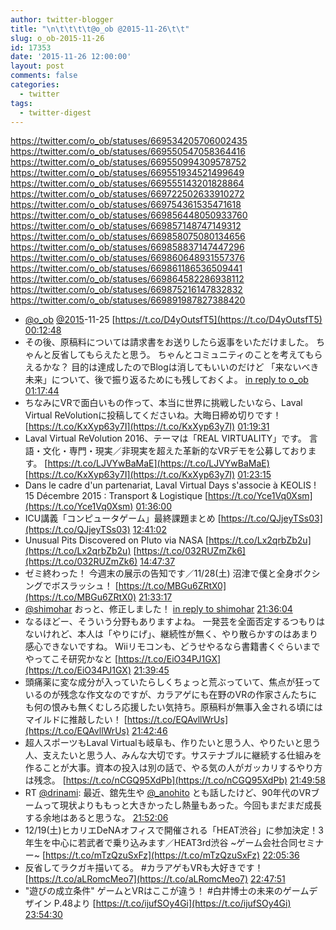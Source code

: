```yaml
---
author: twitter-blogger
title: "\n\t\t\t\t@o_ob @2015-11-26\t\t"
slug: o_ob-2015-11-26
id: 17353
date: '2015-11-26 12:00:00'
layout: post
comments: false
categories:
  - twitter
tags:
  - twitter-digest
---
```


https://twitter.com/o_ob/statuses/669534205706002435 https://twitter.com/o_ob/statuses/669550547058364416 https://twitter.com/o_ob/statuses/669550994309578752 https://twitter.com/o_ob/statuses/669551934521499649 https://twitter.com/o_ob/statuses/669555143201828864 https://twitter.com/o_ob/statuses/669722502633910272 https://twitter.com/o_ob/statuses/669754361535471618 https://twitter.com/o_ob/statuses/669856448050933760 https://twitter.com/o_ob/statuses/669857148747149312 https://twitter.com/o_ob/statuses/669858075080134656 https://twitter.com/o_ob/statuses/669858837147447296 https://twitter.com/o_ob/statuses/669860648931557376 https://twitter.com/o_ob/statuses/669861186536509441 https://twitter.com/o_ob/statuses/669864582286938112 https://twitter.com/o_ob/statuses/669875216147832832 https://twitter.com/o_ob/statuses/669891987827388420  

*   [@o_ob](https://twitter.com/o_ob) [@2015](https://twitter.com/2015)-11-25 [https://t.co/D4yOutsfT5](https://t.co/D4yOutsfT5) [00:12:48](https://twitter.com/o_ob/statuses/669534205706002435)
*   その後、原稿料については請求書をお送りしたら返事をいただけました。 ちゃんと反省してもらえたと思う。 ちゃんとコミュニティのことを考えてもらえるかな？ 目的は達成したのでBlogは消してもいいのだけど 「来ないべき未来」について、後で振り返るためにも残しておくよ。 [in reply to o_ob](https://twitter.com/o_ob/statuses/669523340424380416) [01:17:44](https://twitter.com/o_ob/statuses/669550547058364416)
*   ちなみにVRで面白いもの作って、本当に世界に挑戦したいなら、Laval Virtual ReVolutionに投稿してくださいね。大晦日締め切りです！ [https://t.co/KxXyp63y7I](https://t.co/KxXyp63y7I) [01:19:31](https://twitter.com/o_ob/statuses/669550994309578752)
*   Laval Virtual ReVolution 2016、テーマは「REAL VIRTUALITY」です。 言語・文化・専門・現実／非現実を超えた革新的なVRデモを公募しております。 [https://t.co/LJVYwBaMaE](https://t.co/LJVYwBaMaE) [https://t.co/KxXyp63y7I](https://t.co/KxXyp63y7I) [01:23:15](https://twitter.com/o_ob/statuses/669551934521499649)
*   Dans le cadre d'un partenariat, Laval Virtual Days s'associe à KEOLIS ! 15 Décembre 2015 : Transport & Logistique [https://t.co/Yce1Vq0Xsm](https://t.co/Yce1Vq0Xsm) [01:36:00](https://twitter.com/o_ob/statuses/669555143201828864)
*   ICU講義「コンピュータゲーム」最終課題まとめ [https://t.co/QJjeyTSs03](https://t.co/QJjeyTSs03) [12:41:02](https://twitter.com/o_ob/statuses/669722502633910272)
*   Unusual Pits Discovered on Pluto via NASA [https://t.co/Lx2qrbZb2u](https://t.co/Lx2qrbZb2u) [https://t.co/032RUZmZk6](https://t.co/032RUZmZk6) [14:47:37](https://twitter.com/o_ob/statuses/669754361535471618)
*   ゼミ終わった！ 今週末の展示の告知です／11/28(土) 沼津で僕と全身ボクシングでボスラッシュ！ [https://t.co/MBGu6ZRtX0](https://t.co/MBGu6ZRtX0) [21:33:17](https://twitter.com/o_ob/statuses/669856448050933760)
*   [@shimohar](https://twitter.com/shimohar) おっと、修正しました！ [in reply to shimohar](https://twitter.com/shimohar/statuses/669778262516625408) [21:36:04](https://twitter.com/o_ob/statuses/669857148747149312)
*   なるほどー、そういう分野もありますよね。 一発芸を全面否定するつもりはないけれど、本人は「やりにげ」、継続性が無く、やり散らかすのはあまり感心できないですね。 Wiiリモコンも、どうせやるなら書籍書くぐらいまでやってこそ研究かなと [https://t.co/EiO34PJ1GX](https://t.co/EiO34PJ1GX) [21:39:45](https://twitter.com/o_ob/statuses/669858075080134656)
*   頭痛薬に変な成分が入っていたらしくちょっと荒ぶっていて、焦点が狂っているのが残念な作文なのですが、カラアゲにも在野のVRの作家さんたちにも何の恨みも無くむしろ応援したい気持ち。原稿料が無事入金される頃にはマイルドに推敲したい！ [https://t.co/EQAvllWrUs](https://t.co/EQAvllWrUs) [21:42:46](https://twitter.com/o_ob/statuses/669858837147447296)
*   超人スポーツもLaval Virtualも岐阜も、作りたいと思う人、やりたいと思う人、支えたいと思う人、みんな大切です。サステナブルに継続する仕組みを作ることが大事。資本の投入は別の話で、やる気の人がガッカリするやり方は残念。 [https://t.co/nCGQ95XdPb](https://t.co/nCGQ95XdPb) [21:49:58](https://twitter.com/o_ob/statuses/669860648931557376)
*   RT [@drinami](https://twitter.com/drinami): 最近、舘先生や [@_anohito](https://twitter.com/_anohito) とも話したけど、90年代のVRブームって現状よりももっと大きかったし熱量もあった。今回もまだまだ成長する余地はあると思うな。 [21:52:06](https://twitter.com/o_ob/statuses/669861186536509441)
*   12/19(土)ヒカリエDeNAオフィスで開催される「HEAT渋谷」に参加決定！3年生を中心に若武者で乗り込みます／HEAT3rd渋谷 ~ゲーム会社合同セミナー~ [https://t.co/mTzQzuSxFz](https://t.co/mTzQzuSxFz) [22:05:36](https://twitter.com/o_ob/statuses/669864582286938112)
*   反省してラクガキ描いてる。 #カラアゲもVRも大好きです！ [https://t.co/aLRomcMeo7](https://t.co/aLRomcMeo7) [22:47:51](https://twitter.com/o_ob/statuses/669875216147832832)
*   "遊びの成立条件" ゲームとVRはここが違う！ #白井博士の未来のゲームデザイン P.48より [https://t.co/ijufSOy4Gi](https://t.co/ijufSOy4Gi) [23:54:30](https://twitter.com/o_ob/statuses/669891987827388420)